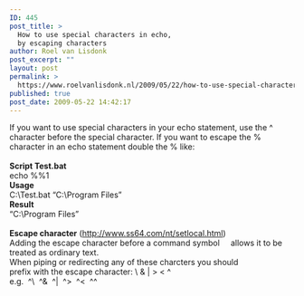 ```yaml
---
ID: 445
post_title: >
  How to use special characters in echo,
  by escaping characters
author: Roel van Lisdonk
post_excerpt: ""
layout: post
permalink: >
  https://www.roelvanlisdonk.nl/2009/05/22/how-to-use-special-characters-in-echo-by-escaping-characters/
published: true
post_date: 2009-05-22 14:42:17
---
```

<p>If you want to use special characters in your echo statement, use the ^ character before the special character. If you want to escape the % character in an echo statement double the % like:    <br />    <br /><strong>Script Test.bat</strong>    <br />echo %%1     <br /><strong>Usage</strong>    <br />C:\Test.bat &#8220;C:\Program Files&#8221;     <br /><strong>Result      <br /></strong>&#8220;C:\Program Files&#8221;     <br />    <br /><strong>Escape character</strong> (<a href="http://www.ss64.com/nt/setlocal.html">http://www.ss64.com/nt/setlocal.html</a>)     <br />Adding the escape character before a command symbol&#160;&#160;&#160;&#160; allows it to be treated as ordinary text.     <br />When piping or redirecting any of these charcters you should     <br />prefix with the escape character: \ &amp; | &gt; &lt; ^     <br />e.g.&#160; ^\&#160; ^&amp;&#160; ^|&#160; ^&gt;&#160; ^&lt;&#160; ^^</p>